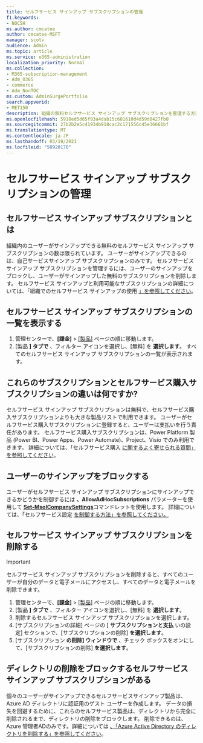 ```yaml
---
title: セルフサービス サインアップ サブスクリプションの管理
f1.keywords:
- NOCSH
ms.author: cmcatee
author: cmcatee-MSFT
manager: scotv
audience: Admin
ms.topic: article
ms.service: o365-administration
localization_priority: Normal
ms.collection:
- M365-subscription-management
- Adm_O365
- commerce
- Adm_NonTOC
ms.custom: AdminSurgePortfolio
search.appverid:
- MET150
description: 組織の無料セルフサービス サインアップ サブスクリプションを管理する方法について学習します。
ms.openlocfilehash: 5910ed5d65f93a4dab15c681610d4d59d0427fb0
ms.sourcegitcommit: 27b2b2e5c41934b918cac2c171556c45e36661bf
ms.translationtype: MT
ms.contentlocale: ja-JP
ms.lasthandoff: 03/19/2021
ms.locfileid: "50920170"
---
```

# <a name="manage-self-service-sign-up-subscriptions"></a>セルフサービス サインアップ サブスクリプションの管理

## <a name="what-are-self-service-sign-up-subscriptions"></a>セルフサービス サインアップ サブスクリプションとは

組織内のユーザーがサインアップできる無料のセルフサービス サインアップ サブスクリプションの数は限られています。 ユーザーがサインアップできるのは、自己サービスサインアップ サブスクリプションのみです。 セルフサービス サインアップ サブスクリプションを管理するには、ユーザーのサインアップをブロックし、ユーザーがサインアップした無料のサブスクリプションを削除します。 セルフサービス サインアップと利用可能なサブスクリプションの詳細については、「組織でのセルフサービス サインアップの使用 [」を参照してください](../../admin/misc/self-service-sign-up.md)。

## <a name="view-a-list-of-self-service-sign-up-subscriptions"></a>セルフサービス サインアップ サブスクリプションの一覧を表示する

1. 管理センターで、**[課金]** > <a href="https://go.microsoft.com/fwlink/p/?linkid=842054" target="_blank">[製品]</a> ページの順に移動します。
2. [製品 **] タブで** 、フィルター アイコンを選択し、[無料] を **選択します**。 すべてのセルフサービス サインアップ サブスクリプションの一覧が表示されます。

## <a name="how-are-these-subscriptions-different-from-self-service-purchase-subscriptions"></a>これらのサブスクリプションとセルフサービス購入サブスクリプションの違いは何ですか?

セルフサービス サインアップ サブスクリプションは無料で、セルフサービス購入サブスクリプションよりも大きな製品リストで利用できます。 ユーザーがセルフサービス購入サブスクリプションに登録すると、ユーザーは支払いを行う責任があります。 セルフサービス購入サブスクリプションは、Power Platform 製品 (Power BI、Power Apps、Power Automate)、Project、Visio でのみ利用できます。 詳細については、「セルフサービス購入 [に関するよく寄せられる質問」を参照してください](self-service-purchase-faq.md)。

## <a name="block-users-from-signing-up"></a>ユーザーのサインアップをブロックする

ユーザーがセルフサービス サインアップ サブスクリプションにサインアップできるかどうかを制御するには **、AllowAdHocSubscriptions** パラメーターを使用して [**Set-MsolCompanySettings**](/powershell/module/msonline/set-msolcompanysettings?preserve-view=true&view=azureadps-1.0)コマンドレットを使用します。 詳細については、「セルフサービス設定 [を制御する方法」を参照してください。](/azure/active-directory/users-groups-roles/directory-self-service-signup#how-do-i-control-self-service-settings)

## <a name="delete-a-self-service-sign-up-subscription"></a>セルフサービス サインアップ サブスクリプションを削除する

> [!IMPORTANT]
> セルフサービス サインアップ サブスクリプションを削除すると、すべてのユーザーが自分のデータと電子メールにアクセスし、すべてのデータと電子メールを削除できます。

1. 管理センターで、**[課金]** > <a href="https://go.microsoft.com/fwlink/p/?linkid=842054" target="_blank">[製品]</a> ページの順に移動します。
2. [製品 **] タブで** 、フィルター アイコンを選択し、[無料] を **選択します**。
3. 削除するセルフサービス サインアップ サブスクリプションを選択します。 
4. [サブスクリプションの詳細] ページの [ **サブスクリプションと支払** いの設定] セクションで、[サブスクリプションの削除] **を選択します**。
5. [サブスクリプション **の削除] ウィンドウで** 、チェック ボックスをオンにして、[サブスクリプションの削除] **を選択します**。

## <a name="i-have-a-self-service-sign-up-subscription-that-blocks-directory-deletion"></a>ディレクトリの削除をブロックするセルフサービス サインアップ サブスクリプションがある

個々のユーザーがサインアップできるセルフサービスサインアップ製品は、Azure AD ディレクトリに認証用のゲスト ユーザーを作成します。 データの損失を回避するために、これらのセルフサービス製品は、ディレクトリから完全に削除されるまで、ディレクトリの削除をブロックします。 削除できるのは、Azure 管理者ADのみです。詳細については [、「Azure Active Directory のディレクトリを削除する」を参照してください](/azure/active-directory/users-groups-roles/directory-delete-howto)。